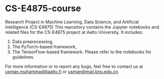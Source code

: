 # CS-E4875-course
Research Project in Machine Learning, Data Science, and Artificial Intelligence (CS-E4875)
 This repository contains the Jupyter notebooks and related files for the CS-E4875 project at Aalto University. It includes:

1. Data preprocessing,
2. The PyTorch-based framework,
3. The TensorFlow-based framework.
Please refer to the notebooks for guidelines.

For more information or to report any bugs, feel free to contact us at usman.muhammad@aalto.fi or usman@mail.bnu.edu.cn.




